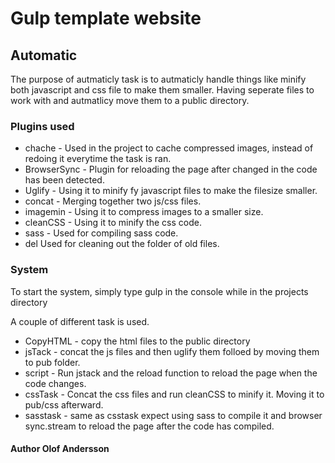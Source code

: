# Gulp template website

## Automatic
The purpose of autmaticly task is to autmaticly handle things like minify both javascript and css file to make them smaller. Having seperate files to work with and autmatlicy move them to a public directory.

### Plugins used
* chache - Used in the project to cache compressed images, instead of redoing it everytime the task is ran.
* BrowserSync - Plugin for reloading the page after changed in the code has been detected.
* Uglify - Using it to minify fy javascript files to make the filesize smaller.
* concat - Merging together two js/css files.
* imagemin - Using it to compress images to a smaller size.
* cleanCSS - Using it to minify the css code.
* sass - Used for compiling sass code.
* del Used for cleaning out the folder of old files.

### System
To start the system, simply type gulp in the console while in the projects directory

A couple of different task is used.
* CopyHTML - copy the html files to the public directory
* jsTack - concat the js files and then uglify them folloed by moving them to pub folder.
* script - Run jstack and the reload function to reload the page when the code changes.
* cssTask - Concat the css files and run cleanCSS to minify it. Moving it to pub/css afterward.
* sasstask - same as csstask expect using sass to compile it and browser sync.stream to reload the page after the code has compiled.


#### Author Olof Andersson

